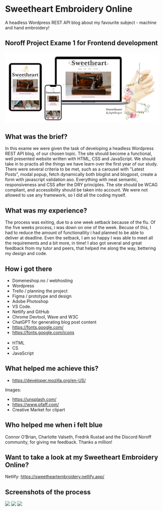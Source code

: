 # Sweetheart Embroidery Online

A headless Wordpress REST API blog about my favourite subject - machine and hand embroidery!

## Noroff Project Exame 1 for Frontend development

<img src="/img/sweetheartembroidery-theproject.jpg">

## What was the brief?

In this exame we were given the task of developing a headless Wordpress REST API blog, of our chosen topic. The site should become a functional, well presented website written with HTML, CSS and JavaScript. We should take in to practis all the things we have learn over the first year of our study. There were several criteria to be met, such as a carousel with "Latest Posts", modal popup, fetch dynamically both bloglist and blogpost, create a form with javascript validation aso. Everything with neat semantic, responsiveness and CSS after the DRY principles. The site should be WCAG compliant, and accessibility should be taken into account.
We were not allowed to use any framework, so I did all the coding myself.

## What was my experience?

The process was exiting, due to a one week setback because of the flu. Of the five weeks process, i was down on one of the week. Becuse of this, I had to reduce the amount of functionallity i had planned to be able to deliver at deadline. Even the setback, I am so happy I was able to meet all the requirements and a bit more, in time! I also got several and great feedback from my tutor and peers, that helped me along the way, bettering my design and code.

## How i got there

- Domeneshop.no / webhosting
- Wordpress
- Trello / planning the project
- Figma / prototype and design
- Adobe Photoshop
- VS Code.
- Netlify and GitHub
- Chrome Devtool, Wave and W3C
- ChatGPT for generating blog post content
- https://fonts.google.com/
- https://fonts.google.com/icons
  <br>
    <br>
- HTML
- CS
- JavaScript

## What helped me achieve this?

- https://developer.mozilla.org/en-US/

Images:

- https://unsplash.com/
- https://www.pfaff.com/
- Creative Market for clipart

## Who helped me when i felt blue

Connor O’Brian, Charlotte Valseth, Fredrik Rustad and the Discord Noroff community, for giving me feedback. Thanks a million!

## Want to take a look at my Sweetheart Embroidery Online?

Netlify: https://sweetheartembroidery.netlify.app/

## Screenshots of the process

<img src="/img/navbar-discussion.jpg">

<img src="/img/mobile-figma.jpg">

<img src="/img/desktop-figma.jpg">
